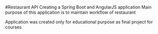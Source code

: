 #Restaurant API
Creating a Spring Boot and AngularJS application
Main purpose of this application is to maintain workflow of restaurant

Application was created only for educational purpose as final project for courses
